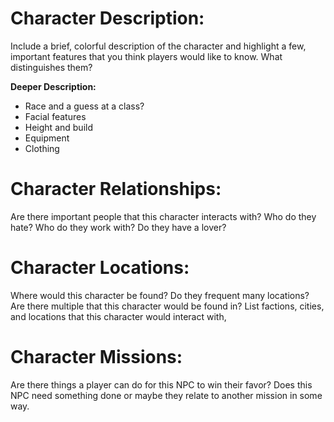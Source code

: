 # Character Description:
Include a brief, colorful description of the character and highlight a few, important features that you think players would like to know. What distinguishes them?

**Deeper Description:**
-  Race and a guess at a class?
-  Facial features
-  Height and build
-  Equipment
-  Clothing
# Character Relationships:
Are there important people that this character interacts with? Who do they hate? Who do they work with? Do they have a lover? 

# Character Locations:
Where would this character be found? Do they frequent many locations? Are there multiple that this character would be found in? List factions, cities, and locations that this character would interact with,

# Character Missions:
Are there things a player can do for this NPC to win their favor? Does this NPC need something done or maybe they relate to another mission in some way. 

